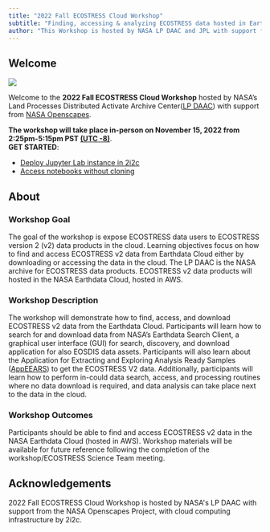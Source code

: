 ```yaml
---
title: "2022 Fall ECOSTRESS Cloud Workshop"
subtitle: "Finding, accessing & analyzing ECOSTRESS data hosted in Earthdata Cloud"
author: "This Workshop is hosted by NASA LP DAAC and JPL with support from NASA Openscapes."
---
```


## Welcome

![](img/ecostress_banner.jpg)

Welcome to the **2022 Fall ECOSTRESS Cloud Workshop** hosted by NASA’s Land Processes Distributed Activate Archive Center([LP DAAC]( https://lpdaac.usgs.gov/)) with support from [NASA Openscapes](https://nasa-openscapes.github.io/).

**The workshop will take place in-person on November 15, 2022 from 2:25pm-5:15pm PST [(UTC -8)](https://www.timeanddate.com/time/zones/pst)**.   
**GET STARTED**:    
- [Deploy Jupyter Lab instance in 2i2c](https://openscapes.2i2c.cloud/hub/user-redirect/lab/tree/shared/01_ECOSTRESS%202022%20FALL%20WORKSHOP/2022-Fall-ECOSTRESS-Cloud-Workshop)   
- [Access notebooks without cloning](https://openscapes.2i2c.cloud/hub/user-redirect/lab/tree/shared/01_ECOSTRESS%202022%20FALL%20WORKSHOP)   



## About

### Workshop Goal

The goal of the workshop is expose ECOSTRESS data users to ECOSTRESS version 2 (v2) data products in the cloud. Learning objectives focus on how to find and access ECOSTRESS v2 data from Earthdata Cloud either by downloading or accessing the data in the cloud. The LP DAAC is the NASA archive for ECOSTRESS data products. ECOSTRESS v2 data products will hosted in the NASA Earthdata Cloud, hosted in AWS.

### Workshop Description

The workshop will demonstrate how to find, access, and download ECOSTRESS v2 data from the Earthdata Cloud. Participants will learn how to search for and download data from NASA’s Earthdata Search Client, a graphical user interface (GUI) for search, discovery, and download application for also EOSDIS data assets. Participants will also learn about the Application for Extracting and Exploring Analysis Ready Samples ([AppEEARS](https://appeears.earthdatacloud.nasa.gov/)) to get the ECOSTRESS V2 data. Additionally, participants will learn how to perform in-could data search, access, and processing routines where no data download is required, and data analysis can take place next to the data in the cloud. 

### Workshop Outcomes

Participants should be able to find and access ECOSTRESS v2 data in the NASA Earthdata Cloud (hosted in AWS). Workshop materials will be available for future reference following the completion of the workshop/ECOSTRESS Science Team meeting.

## Acknowledgements

2022 Fall ECOSTRESS Cloud Workshop is hosted by NASA's LP DAAC with support from the NASA Openscapes Project, with cloud computing infrastructure by 2i2c. 

